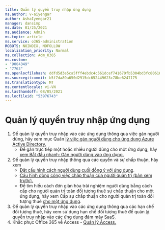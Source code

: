 ```yaml
---
title: Quản lý quyền truy nhập ứng dụng
ms.author: v-aiyengar
author: AshaIyengar21
manager: dansimp
ms.date: 01/25/2021
ms.audience: Admin
ms.topic: article
ms.service: o365-administration
ROBOTS: NOINDEX, NOFOLLOW
localization_priority: Normal
ms.collection: Adm_O365
ms.custom:
- "9004349"
- "7763"
ms.openlocfilehash: ddfd5d3e5ca5fff4ebdc4c561dcef741679fb5304bd3fc80618016dc90a0d19f
ms.sourcegitcommit: b5f7da89a650d2915dc652449623c78be6247175
ms.translationtype: MT
ms.contentlocale: vi-VN
ms.lasthandoff: 08/05/2021
ms.locfileid: "53976743"
---
```

# <a name="manage-application-access"></a>Quản lý quyền truy nhập ứng dụng

1. Để quản lý quyền truy nhập vào các ứng dụng thông qua việc gán người dùng, hãy xem mục Quản [lý việc gán người dùng cho ứng dụng Azure Active Directory.](https://docs.microsoft.com/azure/active-directory/manage-apps/assign-user-or-group-access-portal)
    - Để gán trực tiếp một hoặc nhiều người dùng cho một ứng dụng, hãy [xem Bắt đầu nhanh: Gán người dùng vào ứng dụng.](https://docs.microsoft.com/azure/active-directory/manage-apps/assign-user-or-group-access-portal)
1. Để quản lý quyền truy nhập thông qua các quyền và sự chấp thuận, hãy xem
    - [Đặt cấu hình cách người dùng cuối đồng ý với ứng dụng](https://docs.microsoft.com/azure/active-directory/manage-apps/configure-user-consent?tabs=azure-portal). 
    - [Cấu hình dòng công việc chấp thuận của người quản trị (bản xem trước).](https://docs.microsoft.com/azure/active-directory/manage-apps/configure-admin-consent-workflow) 
    - Để tìm hiểu cách đơn giản hóa trải nghiệm người dùng bằng cách cấp cho người quản trị toàn đối tượng thuê sự chấp thuận cho một ứng dụng, hãy xem Cấp sự chấp thuận cho người quản trị toàn đối tượng thuê [cho một ứng dụng](https://docs.microsoft.com/azure/active-directory/manage-apps/grant-admin-consent). 
1. Để quản lý quyền truy nhập vào các ứng dụng thông qua các hạn chế đối tượng thuê, hãy xem sử dụng hạn chế đối tượng thuê để quản [lý quyền truy nhập vào các ứng dụng đám mây SaaS.](https://docs.microsoft.com/azure/active-directory/manage-apps/tenant-restrictions) 
1. Khắc phục Office 365 về Access - [Quản lý Access.](https://docs.microsoft.com/office365/troubleshoot/access-management/cannot-add-guest-users-in-m365-admin-center)
